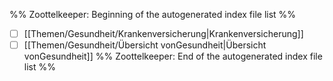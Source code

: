 %% Zoottelkeeper: Beginning of the autogenerated index file list  %%
- [ ]  [[Themen/Gesundheit/Krankenversicherung|Krankenversicherung]]
- [ ]  [[Themen/Gesundheit/Übersicht vonGesundheit|Übersicht vonGesundheit]]
%% Zoottelkeeper: End of the autogenerated index file list  %%
